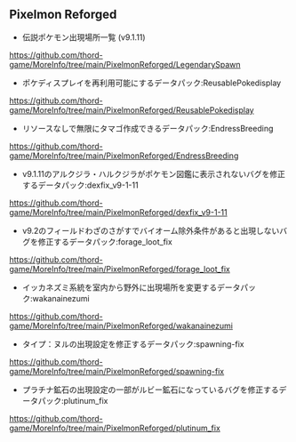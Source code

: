 
## Pixelmon Reforged

- 伝説ポケモン出現場所一覧 (v9.1.11)

https://github.com/thord-game/MoreInfo/tree/main/PixelmonReforged/LegendarySpawn

- ポケディスプレイを再利用可能にするデータパック:ReusablePokedisplay

https://github.com/thord-game/MoreInfo/tree/main/PixelmonReforged/ReusablePokedisplay

- リソースなしで無限にタマゴ作成できるデータパック:EndressBreeding

https://github.com/thord-game/MoreInfo/tree/main/PixelmonReforged/EndressBreeding

- v9.1.11のアルクジラ・ハルクジラがポケモン図鑑に表示されないバグを修正するデータパック:dexfix_v9-1-11

https://github.com/thord-game/MoreInfo/tree/main/PixelmonReforged/dexfix_v9-1-11

- v9.2のフィールドわざのさがすでバイオーム除外条件があると出現しないバグを修正するデータパック:forage_loot_fix

https://github.com/thord-game/MoreInfo/tree/main/PixelmonReforged/forage_loot_fix

- イッカネズミ系統を室内から野外に出現場所を変更するデータパック:wakanainezumi

https://github.com/thord-game/MoreInfo/tree/main/PixelmonReforged/wakanainezumi

- タイプ：ヌルの出現設定を修正するデータパック:spawning-fix

https://github.com/thord-game/MoreInfo/tree/main/PixelmonReforged/spawning-fix

- プラチナ鉱石の出現設定の一部がルビー鉱石になっているバグを修正するデータパック:plutinum_fix

https://github.com/thord-game/MoreInfo/tree/main/PixelmonReforged/plutinum_fix


